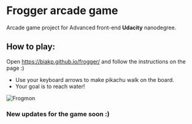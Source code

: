 # Frogger arcade game
Arcade game project for Advanced front-end **Udacity** nanodegree.

## How to play:
Open https://biakp.github.io/frogger/ and follow the instructions on the page :)
- Use your keyboard arrows to make pikachu walk on the board.
- Your goal is to reach water!

![Frogmon](https://i.imgur.com/fvuSAhz.png)

### New updates for the game soon :)

